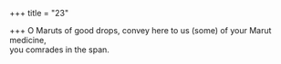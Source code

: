 +++
title = "23"

+++
O Maruts of good drops, convey here to us (some) of your Marut  medicine,  
you comrades in the span.  